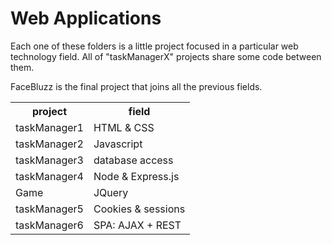 # Web Applications
Each one of these folders is a little project focused in a particular web technology field. All of "taskManagerX" projects share some code between them.

<table>
  <tr><th>project</th><th>field</th></tr>
  <tr><td>taskManager1</td><td>HTML & CSS</td></tr>
  <tr><td>taskManager2</td><td>Javascript</td></tr>
  <tr><td>taskManager3</td><td>database access</td></tr>
  <tr><td>taskManager4</td><td>Node & Express.js</td></tr>
  <tr><td>Game</td><td>JQuery</td></tr>
  <tr><td>taskManager5</td><td>Cookies & sessions</td></tr>
  <tr><td>taskManager6</td><td>SPA: AJAX + REST</td></tr>
  </tr>
  
  FaceBluzz is the final project that joins all the previous fields.
